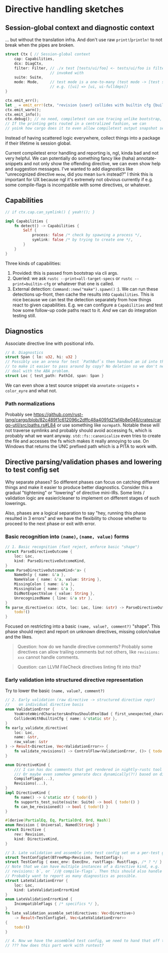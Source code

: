 # Directive handling sketches

## Session-global context and diagnostic context

... but without the translation infra. And don't use raw `print!`/`println!` to
not break when the pipes are broken. 

```rs
struct Ctx { // Session-global context
    cap: Capabilities,
    dcx: DiagCtx,
    filter: Filter, // ./x test [tests/ui/foo] <- tests/ui/foo is filter, what compiletest was
                    // invoked with
    suite: Suite,
    mode: Mode,     // test mode is a one-to-many (test mode -> [test suite])
                    // e.g. ([ui] => [ui, ui-fulldeps])
}

ctx.emit_err();
let _ = emit_err!(ctx, "revision {user} collides with builtin cfg {builtin}");
ctx.emit_warn();
ctx.emit_info();
ctx.debug(); // no need, compiletest can use tracing unlike bootstrap, easy clap :)
// If the printing gets routed in a centralized fashion, we can
// yoink how cargo does it to even allow compiletest output snapshot self-tests!
```

Instead of having scattered logic everywhere, collect things into a package if
their lifetime is session global.

Current compiletest error handling and reporting is, ngl, kinda bad and not very
helpful. We can potentially do something fancy like (haha) annotate-snippets and
not only show the offending directive, we can even show help and suggestion
messages. I've wanted to add diagnostics like "unrecognized directive `meow`,
did you mean `bark` instead?" I think this is important for UX because ngl it's
extremely not obvious currently if e.g. some compile-flags is incompatible with
some directives, or whatever.

## Capabilities

```rs
// if ctx.cap.can_symlink() { yeah!(); }

impl Capabilities {
    fn detect() -> Capabilities {
        Self {
            process: false /* check by spawning a process */,
            symlink: false /* by trying to create one */,
        }
    }
}
```

Three kinds of capabilities:

1. Provided: this is passed from bootstrap via cli args.
2. Queried: we ask `rustc --print=all-target-specs` or `rustc
   --print=builtin-cfg` or whatever that one is called.
3. External detection: `Command::new("make").spawn()` :). We can run these
   detections up-front, then cache the results into `Capabilities`. This is nice
   because we can test the detection separately from how things react to given
   capabilities. E.g. we can configure a `Capabilities` and test how some
   follow-up code paths react to it. *And* we can do integration testing still.

## Diagnostics

Associate directive line with positional info.

```rs
// 0. Diagnostics
struct Span { lo: u32, hi: u32 }
// Possibly use an arena for test `PathBuf`s then handout an id into the arena
// to make it easier to pass around by copy? No deletion so we don't need to
// deal with the ABA problem.
struct Loc { test_path: PathId, span: Span }
```

We can even show a test source snippet via `annotate-snippets` + `color_eyre`
and what not.

### Path normalizations

Probably see
<https://github.com/rust-lang/cargo/blob/82c489f1c612096c2dffc48a4091d21af4b8e046/crates/cargo-util/src/paths.rs#L84>
or use something like `normpath`. Notable these will not traverse symlinks and
probably should avoid accessing fs, which is probably what we want anyway.
`std::fs::canonicalize` even tries to create the file and accesses the fs which
makes it really annoying to use. On Windows that returns the UNC prefixed path
which is a PITA to work with.

## Directive parsing/validation phases and lowering to test config set

Why separate phases? So different phases can focus on catching different things
and make it easier to produce better diagnostics. Consider this a gradual
"tightening" or "lowering" of directive mini-IRs. Some lints / validation logic
are easier/cleaner to implement on different stages of such lowerings.

Also, phases are a logical separation to say "hey, running this phase resulted
in 3 errors" and we have the flexibility to choose whether to proceed to the
next phase or exit with error.

### Basic recognition into `(name)`, `(name, value)` forms

```rs
// 1. Basic recognition (fast reject, enforce basic "shape")
struct ParseDirectiveOutcome {
    loc: Loc,
    kind: ParseDirectiveOutcomeKind,
}
enum ParseDirectiveOutcomeKind<'a> {
    NameOnly { name: &'a },
    NameValue { name: &'a, value: String },
    MissingColon { name: &'a },
    MissingValue { name: &'a },
    DidNotExpectValue { value: String },
    UnrecognizedName { line: &'a str },
}
fn parse_directive(cx: &Ctx, loc: Loc, line: &str) -> ParseDirectiveOutcome<'a> {
    todo!()
}
```

Focused on restricting into a basic `(name, value?, comment?)` "shape". This
phase should reject and report on unknown directives, missing colon/value and
the likes.

> Question: how do we handle directive comments? Probably some directives can
> allow trailing comments but not others, like `revisions: xxx` cannot handle
> comments.

> Question: can LLVM FileCheck directives linting fit into this?

### Early validation into structured directive representation

Try to lower the basic `(name, value?, comment?)`

```rs
// 2. Early validation (raw directive -> structured directive repr)
//    on individual directive basis
enum ValidationError {
    YouWroteWeirdCharactersAndYouShouldFeelBad { first_unexpected_character: String },
    CollidesWithBuiltinCfg { name: &'static str },
}
fn early_validate_directive(
    loc: Loc,
    name: &str,
    raw_value: &str
) -> Result<Directive, Vec<ValidationError>> {
    fn validate_revisions() -> ControlFlow<ValidationError, ()> { todo!() }
}

enum DirectiveKind {
    /// I can has doc comments that get rendered in nightly-rustc tool docs!
    /// Or maybe even somehow generate docs dynamically(?!) based on directive declaration?
    CompileFlags(...),
    Revisions(...),
}
impl DirectiveKind {
    fn name() -> &'static str { todo!() }
    fn supports_test_suite(suite: Suite) -> bool { todo!() }
    fn can_be_revisioned() -> bool { todo!() }
}

#[derive(PartialEq, Eq, PartialOrd, Ord, Hash)]
enum Revision { Universal, Named(String) }
struct Directive {
    rev: Revision,
    kind: DirectiveKind,
}

// 3. Late validation and assemble into test config set on a per-test granularity.
struct TestConfigSet(BTreeMap<Revision, TestConfig>);
struct TestConfig { exec_env: ExecEnv, rustflags: Rustflags, /* ? */ }
// Note that we can have multiple instances of a directive kind, e.g. `//@ revisions: a` + `//@
// revisions: b`, or `//@ compile-flags`. Then this should also handle merging / linting.
// Probably want to report as many diagnostics as possible.
struct LateValidationError {
    loc: Loc,
    kind: LateValidationErrorKind
}
enum LateValidationErrorKind {
    IncompatibleFlags { /* specifics */ },
}
fn late_validation_assmble_set(directives: Vec<Directive>)
    -> Result<TestConfigSet, Vec<LateValidationError>>
{
    todo!()
}

// 4. Now we have the assembled test config, we need to hand that off to libtest.
// ??? how does this part work with runtest?
```
